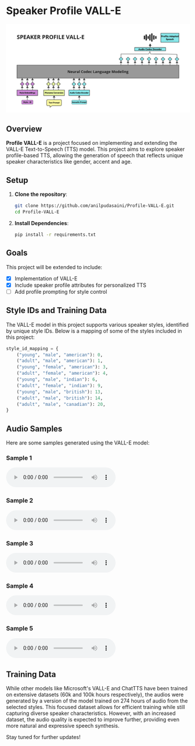 #  Speaker Profile VALL-E

![Speaker Profile VALLE](images/valle.jpg)

## Overview

**Profile VALL-E** is a project focused on implementing and extending the VALL-E Text-to-Speech (TTS) model. This project aims to explore speaker profile-based TTS, allowing the generation of speech that reflects unique speaker characteristics like gender, accent and age.

## Setup

1. **Clone the repository**:
    ```bash
    git clone https://github.com/anilpudasaini/Profile-VALL-E.git
    cd Profile-VALL-E
    ```

2. **Install Dependencies**:
    ```bash
    pip install -r requirements.txt
    ```

## Goals

This project will be extended to include:

- [x] Implementation of VALL-E
- [x] Include speaker profile attributes for personalized TTS
- [ ] Add profile prompting for style control

## Style IDs and Training Data

The VALL-E model in this project supports various speaker styles, identified by unique style IDs. Below is a mapping of some of the styles included in this project:

```python
style_id_mapping = {
    ("young", "male", "american"): 0,
    ("adult", "male", "american"): 1,
    ("young", "female", "american"): 3,
    ("adult", "female", "american"): 4,
    ("young", "male", "indian"): 6,
    ("adult", "female", "indian"): 9,
    ("young", "male", "british"): 13,
    ("adult", "male", "british"): 14,
    ("adult", "male", "canadian"): 20,
}
```

## Audio Samples

Here are some samples generated using the VALL-E model:

### Sample 1
<audio controls>
  <source src="sample_audios/0_style_id_9.wav" type="audio/wav">
  Style_id = 9, "Today is a beautiful day and i hope you are feeling great"
</audio>

### Sample 2
<audio controls>
  <source src="sample_audios/0_style_id_4.wav" type="audio/wav">
  Style_id = 4, "Paris is known for its eiffle tower."
</audio>

### Sample 3
<audio controls>
  <source src="sample_audios/2_style_id_20.wav" type="audio/wav">
  Style_id = 20, "Ice-cream is sweet and cold."
</audio>

### Sample 4
<audio controls>
  <source src="/sample_audios/3_style_id_14.wav" type="audio/wav">
  Style_id = 14, "I love my partner and I hope she loves me."
</audio>

### Sample 5
<audio controls>
  <source src="sample_audios/5_style_id_1.wav" type="audio/wav">
  Style_id = 1, "Earth orbits around the sun and rotates on its axis."
</audio>

## Training Data
While other models like Microsoft's VALL-E and ChatTTS have been trained on extensive datasets (60k and 100k hours respectively), the audios were generated by a version of the model trained on 274 hours of audio from the selected styles. This focused dataset allows for efficient training while still capturing diverse speaker characteristics. However, with an increased dataset, the audio quality is expected to improve further, providing even more natural and expressive speech synthesis.


Stay tuned for further updates!

